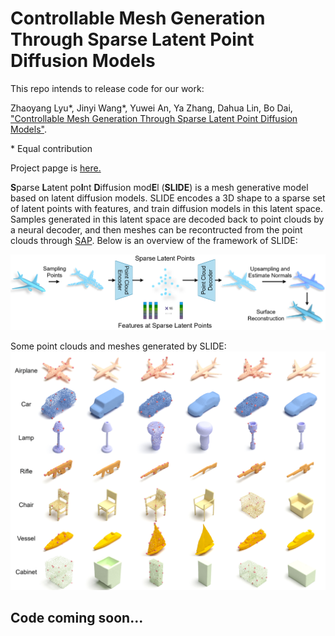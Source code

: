 # Controllable Mesh Generation Through Sparse Latent Point Diffusion Models
This repo intends to release code for our work: 

Zhaoyang Lyu\*, Jinyi Wang\*, Yuwei An, Ya Zhang, Dahua Lin, Bo Dai, ["Controllable Mesh Generation Through Sparse Latent Point Diffusion Models"](https://arxiv.org/abs/2303.07938).

\* Equal contribution

Project papge is [here.](https://slide-3d.github.io/)

**S**parse **L**atent po**I**nt **D**iffusion mod**E**l (**SLIDE**) is a mesh generative model based on latent diffusion models.
SLIDE encodes a 3D shape to a sparse set of latent points with features, and train diffusion models in this latent space.
Samples generated in this latent space are decoded back to point clouds by a neural decoder, and then meshes can be recontructed from the point clouds through [SAP](https://arxiv.org/abs/2106.03452). Below is an overview of the framework of SLIDE:

![slide_overview](figures/overview.png)

Some point clouds and meshes generated by SLIDE:
![slide_examples](figures/examples.png)

## Code coming soon...
